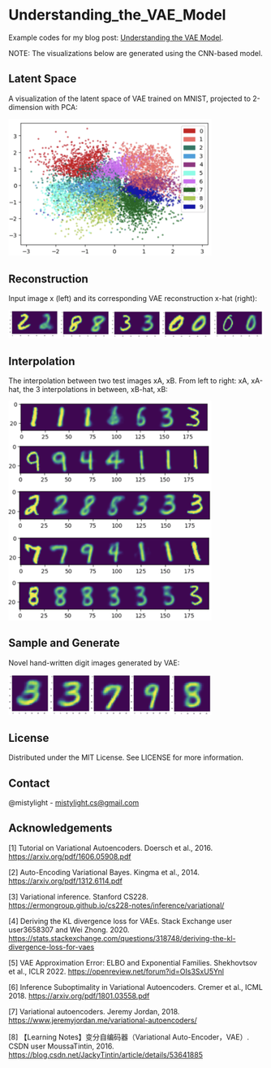 # Understanding_the_VAE_Model

Example codes for my blog post: [Understanding the VAE Model](https://mistylight.github.io/posts/10593/).

NOTE: The visualizations below are generated using the CNN-based model.

## Latent Space

A visualization of the latent space of VAE trained on MNIST, projected to 2-dimension with PCA:

<img src="https://raw.githubusercontent.com/mistylight/picbed/main/Hexo/2022_02_24_CQhubeEzrB3yx9i.png" alt="" style="width: 400px;" />

## Reconstruction

Input image x (left) and its corresponding VAE reconstruction x-hat (right):

<img src="https://raw.githubusercontent.com/mistylight/picbed/main/Hexo/2022_02_24_uWyOZ7R18fl5B6F.png" alt="" style="width: 800px;"/>

## Interpolation

The interpolation between two test images xA, xB. From left to right: xA, xA-hat, the 3 interpolations in between, xB-hat, xB:

<img src="https://raw.githubusercontent.com/mistylight/picbed/main/Hexo/2022_02_24_MCAf5Jl4jw2kaDL.png" alt="" style="width: 400px;" />

## Sample and Generate

Novel hand-written digit images generated by VAE:

<img src="https://raw.githubusercontent.com/mistylight/picbed/main/Hexo/2022_02_24_6aSbuw3ThYD1jB8.png" alt="" style="width: 400px;" />

## License

Distributed under the MIT License. See LICENSE for more information.

## Contact

@mistylight - mistylight.cs@gmail.com

## Acknowledgements

[1] Tutorial on Variational Autoencoders. Doersch et al., 2016. https://arxiv.org/pdf/1606.05908.pdf

[2] Auto-Encoding Variational Bayes. Kingma et al., 2014. https://arxiv.org/pdf/1312.6114.pdf

[3] Variational inference. Stanford CS228. https://ermongroup.github.io/cs228-notes/inference/variational/

[4] Deriving the KL divergence loss for VAEs. Stack Exchange user user3658307 and Wei Zhong. 2020. https://stats.stackexchange.com/questions/318748/deriving-the-kl-divergence-loss-for-vaes

[5] VAE Approximation Error: ELBO and Exponential Families. Shekhovtsov et al., ICLR 2022. https://openreview.net/forum?id=OIs3SxU5Ynl

[6] Inference Suboptimality in Variational Autoencoders. Cremer et al., ICML 2018. https://arxiv.org/pdf/1801.03558.pdf

[7] Variational autoencoders. Jeremy Jordan, 2018. https://www.jeremyjordan.me/variational-autoencoders/

[8] 【Learning Notes】变分自编码器（Variational Auto-Encoder，VAE）. CSDN user MoussaTintin, 2016. https://blog.csdn.net/JackyTintin/article/details/53641885
